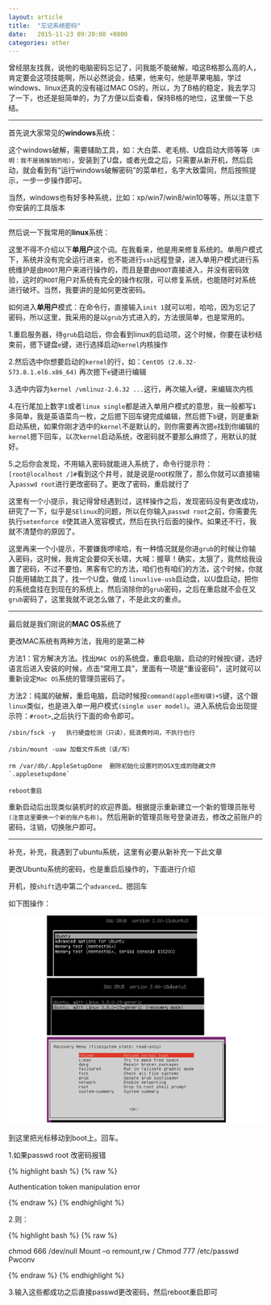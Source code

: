 ```yaml
---
layout: article
title:  "忘记系统密码"
date:   2015-11-23 09:20:00 +0800
categories: other
---
```


曾经朋友找我，说他的电脑密码忘记了，问我能不能破解，咱这B格那么高的人，肯定要会这项技能啊，所以必然说会，结果，他来句，他是苹果电脑，学过windows、linux还真的没有碰过MAC OS的，所以，为了B格的稳定，我去学习了一下，也还是挺简单的，为了方便以后查看，保持B格的地位，这里做一下总结。

----------

首先说大家常见的**windows**系统：

这个windows破解，需要辅助工具，如：大白菜、老毛桃、U盘启动大师等等`（声明：我不是搞推销的哈）`，安装到了U盘，或者光盘之后，只需要从新开机，然后启动，就会看到有“运行windows破解密码”的菜单栏，名字大致雷同，然后按照提示，一步一步操作即可。

当然，windows也有好多种系统，比如：xp/win7/win8/win10等等，所以注意下你安装的工具版本

----------

然后说一下我常用的**linux**系统：

这里不得不介绍以下**单用户**这个词。在我看来，他是用来修复系统的。单用户模式下，系统并没有完全运行进来，也不能进行`ssh`远程登录，进入单用户模式进行系统维护是由`ROOT`用户来进行操作的，而且是要由`ROOT`直接进入，并没有密码效验，这时的`ROOT`用户对系统有完全的操作权限，可以修复系统，也能随时对系统进行破坏。当然，我要讲的是如何更改密码。

如何进入**单用户**模式：在命令行，直接输入`init 1`就可以啦，哈哈，因为忘记了密码，所以这里，我采用的是以`grub`方式进入的，方法很简单，也是常用的。

1.重启服务器，待`grub`启动后，你会看到linux的启动项，这个时候，你要在读秒结束前，摁下键盘`e`键，进行选择启动`kernel`内核操作

2.然后选中你想要启动的`kernel`的行，如：`CentOS (2.6.32-573.8.1.el6.x86_64)` 再次摁下`e`键进行编辑

3.选中内容为`kernel /vmlinuz-2.6.32 ...`这行，再次输入`e`键，来编辑次内核

4.在行尾加上数字`1`或者`linux single`都是进入单用户模式的意思，我一般都写`1`多简单，我是英语菜鸟一枚，之后摁下回车键完成编辑，然后摁下`b`键，则是重新启动系统，如果你刚才选中的`kernel`不是默认的，则你需要再次摁`e`找到你编辑的`kernel`摁下回车，以次`kernel`启动系统，改密码就不要那么麻烦了，用默认的就好。

5.之后你会发现，不用输入密码就能进入系统了，命令行提示符：`[root@localhost /]#`看到这个井号，就是说是root权限了，那么你就可以直接输入`passwd root`进行更改密码了。更改了密码，重启就行了

这里有一个小提示，我记得曾经遇到过，这样操作之后，发现密码没有更改成功，研究了一下，似乎是`SElinux`的问题，所以在你输入`passwd root`之前，你需要先执行`setenforce 0`使其进入宽容模式，然后在执行后面的操作。如果还不行，我就不清楚你的原因了。

这里再来一个小提示，不要嫌我啰嗦哈，有一种情况就是你进`grub`的时候让你输入密码，这时候，我肯定会要仰天长啸，大喊：握草！确实，太狠了，竟然给我设置了密码，不过不要怕，黑客有它的方法，咱们也有咱们的方法，这个时候，你就只能用辅助工具了，找一个U盘，做成 `linuxlive-usb`启动盘，以U盘启动，把你的系统盘挂在到现在的系统上，然后消除你的`grub`密码，之后在重启就不会在又`grub`密码了，这里我就不说怎么做了，不是此文的重点。

----------

最后就是我们刚说的**MAC OS**系统了

更改MAC系统有两种方法，我用的是第二种

方法1：官方解决方法。找出`MAC OS`的系统盘，重启电脑，启动的时候按`C`键，选好语言后进入安装的时候，点击“常用工具”，里面有一项是“重设密码”，这时就可以重新设定`Mac OS`系统的管理员密码了。

方法2：纯属的破解，重启电脑，启动时候按`command(apple图标键)+S`键，这个跟`linux`类似，也是进入单一用户模式`(single user model)`。进入系统后会出现提示符：`#root>`,之后执行下面的命令即可。


    /sbin/fsck -y   执行硬盘检测（只读），挺浪费时间，不执行也行

    /sbin/mount -uaw 加载文件系统（读/写）

    rm /var/db/.AppleSetupDone  删除初始化设置时的OSX生成的隐藏文件`.applesetupdone`

    reboot重启

    
重新启动后出现类似装机时的欢迎界面。根据提示重新建立一个新的管理员账号`(注意这里要换一个新的账户名称)`。然后用新的管理员账号登录进去，修改之前账户的密码，注销，切换账户即可。


----------

补充，补充，我遇到了ubuntu系统，这里有必要从新补充一下此文章

更改Ubuntu系统的密码，也是重启后操作的，下面进行介绍

开机，按`shift`选中第二个`advanced… `摁回车

如下图操作：

![ubuntu-password](/images/other/ubuntu-alter-password.jpg)

到这里把光标移动到boot上。回车。

1.如果passwd root 改密码报错

{% highlight bash %}
{% raw %}

Authentication token manipulation error

{% endraw %}
{% endhighlight %}

2.则：

{% highlight bash %}
{% raw %}

chmod 666 /dev/null
Mount –o
remount,rw /
Chmod 777
/etc/passwd
Pwconv

{% endraw %}
{% endhighlight %}

3.输入这些都成功之后直接passwd更改密码，然后reboot重启即可
